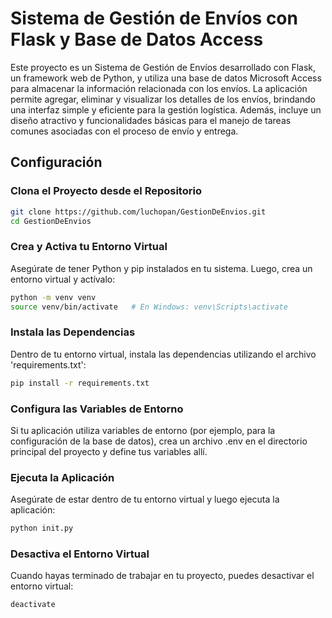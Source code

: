 # Sistema de Gestión de Envíos con Flask y Base de Datos Access

Este proyecto es un Sistema de Gestión de Envíos desarrollado con Flask, un framework web de Python, y utiliza una base de datos Microsoft Access para almacenar la información relacionada con los envíos. La aplicación permite agregar, eliminar y visualizar los detalles de los envíos, brindando una interfaz simple y eficiente para la gestión logística. Además, incluye un diseño atractivo y funcionalidades básicas para el manejo de tareas comunes asociadas con el proceso de envío y entrega.

## Configuración

### Clona el Proyecto desde el Repositorio

```bash
git clone https://github.com/luchopan/GestionDeEnvios.git
cd GestionDeEnvios
```

### Crea y Activa tu Entorno Virtual

Asegúrate de tener Python y pip instalados en tu sistema. Luego, crea un entorno virtual y actívalo:

```bash
python -m venv venv
source venv/bin/activate   # En Windows: venv\Scripts\activate
```

### Instala las Dependencias

Dentro de tu entorno virtual, instala las dependencias utilizando el archivo 'requirements.txt':

```bash
pip install -r requirements.txt
```

### Configura las Variables de Entorno

Si tu aplicación utiliza variables de entorno (por ejemplo, para la configuración de la base de datos), crea un archivo .env en el directorio principal del proyecto y define tus variables allí.

### Ejecuta la Aplicación

Asegúrate de estar dentro de tu entorno virtual y luego ejecuta la aplicación:

```bash
python init.py
```

### Desactiva el Entorno Virtual

Cuando hayas terminado de trabajar en tu proyecto, puedes desactivar el entorno virtual:

```bash
deactivate
```
